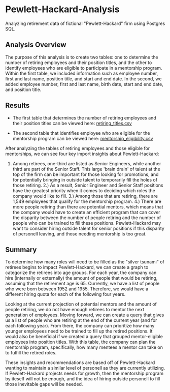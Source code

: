 # Pewlett-Hackard-Analysis
Analyzing retirement data of fictional "Pewlett-Hackard" firm using Postgres SQL.

## Analysis Overview
The purpose of this analysis is to create two tables: one to determine the number of retiring employees and their position titles, and the other to identify employees who are eligible to participate in a mentorship program. Within the first table, we included information such as employee number, first and last name, position title, and start and end date. In the second, we added employee number, first and last name, birth date, start and end date, and position title. 

## Results
* The first table that determines the number of retiring employees and their position titles can be viewed here: [retiring_titles.csv]()

* The second table that identifies employee who are eligible for the mentorship program can be viewed here: [mentorship_eligibility.csv]()

After analyzing the tables of retiring employees and those eligible for mentorships, we can see four key import insights about Pewlett-Hackard:

1) Among retirees, one-third are listed as Senior Engineers, while another third are part of the Senior Staff. This large 'brain drain' of talent at the top of the firm can be important for those looking for promotions, and for potentially bringing in outside talent to temporarily fill the holes of those retiring.
2.) As a result, Senior Engineer and Senior Staff positions have the greatest priority when it comes to deciding which roles the company would like to fill.
3.) Among those that are retiring, there are 1,549 employees that qualify for the mentorship program.
4.) There are more people retiring than there are potential mentors, which means that the company would have to create an efficient program that can cover the disparity between the number of people retiring and the number of people who can be trained to fill these positions. Pewlett-Hackard may want to consider hiring outside talent for senior positions if this disparity of personell leaving, and those needing mentorship is too great.

## Summary
To determine how many roles will need to be filled as the "silver tsunami" of retirees begins to impact Pewlett-Hackard, we can create a graph to categorize the retirees into age groups. For each year, the company can hire (internally or externally) the amount of people that would be retiring, assuming that the retirement age is 65. Currently, we have a list of people who were born between 1952 and 1955. Therefore, we would have a different hiring quota for each of the following four years.

Looking at the current projection of potential mentors and the amount of people retiring, we do not have enough retirees to mentor the next generation of employees. Moving forward, we can create a query that gives us a list of people who are retiring at the end of the current year (and for each following year). From there, the company can prioritize how many younger employees need to be trained to fill up the retired positions. It would also be beneficial if we created a query that grouped mentor-eligible employees into position titles. With this table, the company can plan the mentorship program, specifically, how many mentees a mentor can take on to fulfill the retired roles. 

These insights and recommendations are based off of Pewlett-Hackard wanting to maintain a similar level of personell as they are currently utilizing. If Pewlett-Hackard projects needs for growth, then the mentorship program by iteself will not be enough, and the idea of hiring outside personell to fill those inevitable gaps will be needed.
